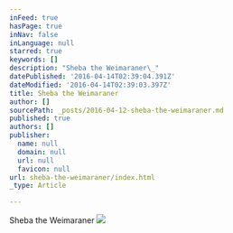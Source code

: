 ```yaml
---
inFeed: true
hasPage: true
inNav: false
inLanguage: null
starred: true
keywords: []
description: "Sheba the Weimaraner\_"
datePublished: '2016-04-14T02:39:04.391Z'
dateModified: '2016-04-14T02:39:03.397Z'
title: Sheba the Weimaraner
author: []
sourcePath: _posts/2016-04-12-sheba-the-weimaraner.md
published: true
authors: []
publisher:
  name: null
  domain: null
  url: null
  favicon: null
url: sheba-the-weimaraner/index.html
_type: Article

---
```

Sheba the Weimaraner ![](https://the-grid-user-content.s3-us-west-2.amazonaws.com/bd9273f4-4ba2-4e78-8cce-67e1ff07cc0b.jpg)